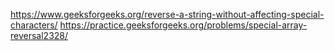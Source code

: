 https://www.geeksforgeeks.org/reverse-a-string-without-affecting-special-characters/
https://practice.geeksforgeeks.org/problems/special-array-reversal2328/
